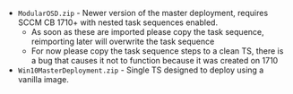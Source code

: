 - `ModularOSD.zip` - Newer version of the master deployment, requires SCCM CB 1710+ with nested task sequences enabled.
  - As soon as these are imported please copy the task sequence, reimporting later will overwrite the task sequence
  - For now please copy the task sequence steps to a clean TS, there is a bug that causes it not to function because it was created on 1710
- `Win10MasterDeployment.zip` - Single TS designed to deploy using a vanilla image.

